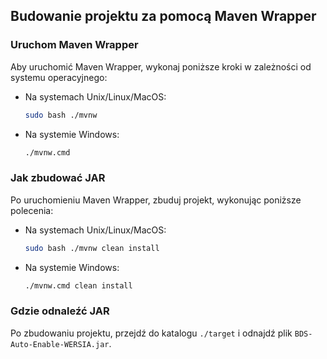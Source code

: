 ## Budowanie projektu za pomocą Maven Wrapper

### Uruchom Maven Wrapper

Aby uruchomić Maven Wrapper, wykonaj poniższe kroki w zależności od systemu operacyjnego:

- Na systemach Unix/Linux/MacOS:

  ```bash
  sudo bash ./mvnw
  ```

- Na systemie Windows:

  ```cmd
  ./mvnw.cmd
  ```

### Jak zbudować JAR

Po uruchomieniu Maven Wrapper, zbuduj projekt, wykonując poniższe polecenia:

- Na systemach Unix/Linux/MacOS:

  ```bash
  sudo bash ./mvnw clean install
  ```

- Na systemie Windows:

  ```cmd
  ./mvnw.cmd clean install
  ```

### Gdzie odnaleźć JAR

Po zbudowaniu projektu, przejdź do katalogu `./target` i odnajdź plik `BDS-Auto-Enable-WERSIA.jar`.